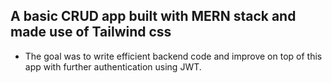 ## A basic CRUD app built with MERN stack and made use of Tailwind css

- The goal was to write efficient backend code and improve on top of this app with further authentication using JWT.
